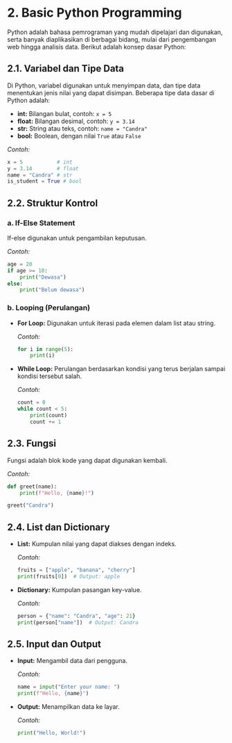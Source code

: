 # 2. Basic Python Programming

Python adalah bahasa pemrograman yang mudah dipelajari dan digunakan, serta banyak diaplikasikan di berbagai bidang, mulai dari pengembangan web hingga analisis data. Berikut adalah konsep dasar Python:

## 2.1. Variabel dan Tipe Data

Di Python, variabel digunakan untuk menyimpan data, dan tipe data menentukan jenis nilai yang dapat disimpan. Beberapa tipe data dasar di Python adalah:

- **int:** Bilangan bulat, contoh: `x = 5`
- **float:** Bilangan desimal, contoh: `y = 3.14`
- **str:** String atau teks, contoh: `name = "Candra"`
- **bool:** Boolean, dengan nilai `True` atau `False`

_Contoh:_

```python
x = 5           # int
y = 3.14        # float
name = "Candra" # str
is_student = True # bool
```

## 2.2. Struktur Kontrol

### a. If-Else Statement

If-else digunakan untuk pengambilan keputusan.

_Contoh:_

```python
age = 20
if age >= 18:
    print("Dewasa")
else:
    print("Belum dewasa")
```

### b. Looping (Perulangan)

- **For Loop:** Digunakan untuk iterasi pada elemen dalam list atau string.

  _Contoh:_

  ```python
  for i in range(5):
      print(i)
  ```

- **While Loop:** Perulangan berdasarkan kondisi yang terus berjalan sampai kondisi tersebut salah.

  _Contoh:_

  ```python
  count = 0
  while count < 5:
      print(count)
      count += 1
  ```

## 2.3. Fungsi

Fungsi adalah blok kode yang dapat digunakan kembali.

_Contoh:_

```python
def greet(name):
    print(f"Hello, {name}!")

greet("Candra")
```

## 2.4. List dan Dictionary

- **List:** Kumpulan nilai yang dapat diakses dengan indeks.

  _Contoh:_

  ```python
  fruits = ["apple", "banana", "cherry"]
  print(fruits[0])  # Output: apple
  ```

- **Dictionary:** Kumpulan pasangan key-value.

  _Contoh:_

  ```python
  person = {"name": "Candra", "age": 21}
  print(person["name"])  # Output: Candra
  ```

## 2.5. Input dan Output

- **Input:** Mengambil data dari pengguna.

  _Contoh:_

  ```python
  name = input("Enter your name: ")
  print(f"Hello, {name}")
  ```

- **Output:** Menampilkan data ke layar.

  _Contoh:_

  ```python
  print("Hello, World!")
  ```